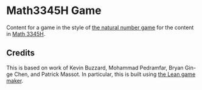 # Math3345H Game

Content for a game in the style of [the natural number
game](https://github.com/ImperialCollegeLondon/natural_number_game)
for the content in [Math
3345H](https://math.osu.edu/courses/math-3345h).

## Credits

This is based on work of Kevin Buzzard, Mohammad Pedramfar, Bryan
Gin-ge Chen, and Patrick Massot.  In particular, this is built using
[the Lean game maker](https://github.com/mpedramfar/Lean-game-maker).


